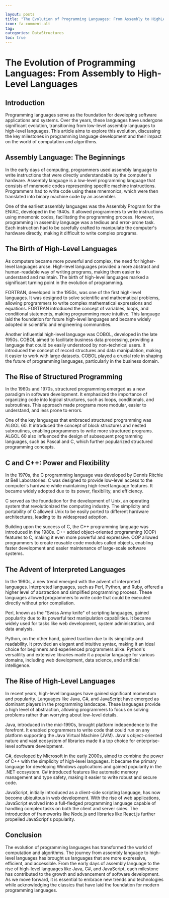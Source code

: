 ```yaml
---

layout: posts
title: "The Evolution of Programming Languages: From Assembly to HighLevel Languages"
icon: fa-comment-alt
tag:      
categories: DataStructures
toc: true
---
```




# The Evolution of Programming Languages: From Assembly to High-Level Languages

## Introduction

Programming languages serve as the foundation for developing software applications and systems. Over the years, these languages have undergone significant evolution, transitioning from low-level assembly languages to high-level languages. This article aims to explore this evolution, discussing the key milestones in programming language development and their impact on the world of computation and algorithms.

## Assembly Language: The Beginnings

In the early days of computing, programmers used assembly language to write instructions that were directly understandable by the computer's hardware. Assembly language is a low-level programming language that consists of mnemonic codes representing specific machine instructions. Programmers had to write code using these mnemonics, which were then translated into binary machine code by an assembler.

One of the earliest assembly languages was the Assembly Program for the ENIAC, developed in the 1940s. It allowed programmers to write instructions using mnemonic codes, facilitating the programming process. However, programming in assembly language was a tedious and error-prone task. Each instruction had to be carefully crafted to manipulate the computer's hardware directly, making it difficult to write complex programs.

## The Birth of High-Level Languages

As computers became more powerful and complex, the need for higher-level languages arose. High-level languages provided a more abstract and human-readable way of writing programs, making them easier to understand and maintain. The birth of high-level languages marked a significant turning point in the evolution of programming.

FORTRAN, developed in the 1950s, was one of the first high-level languages. It was designed to solve scientific and mathematical problems, allowing programmers to write complex mathematical expressions and equations. FORTRAN introduced the concept of variables, loops, and conditional statements, making programming more intuitive. This language laid the foundation for future high-level languages and became widely adopted in scientific and engineering communities.

Another influential high-level language was COBOL, developed in the late 1950s. COBOL aimed to facilitate business data processing, providing a language that could be easily understood by non-technical users. It introduced the concept of record structures and data manipulation, making it easier to work with large datasets. COBOL played a crucial role in shaping the future of programming languages, particularly in the business domain.

## The Rise of Structured Programming

In the 1960s and 1970s, structured programming emerged as a new paradigm in software development. It emphasized the importance of organizing code into logical structures, such as loops, conditionals, and subroutines. This approach made programs more modular, easier to understand, and less prone to errors.

One of the key languages that embraced structured programming was ALGOL 60. It introduced the concept of block structures and nested subroutines, enabling programmers to write more structured programs. ALGOL 60 also influenced the design of subsequent programming languages, such as Pascal and C, which further popularized structured programming concepts.

## C and C++: Power and Flexibility

In the 1970s, the C programming language was developed by Dennis Ritchie at Bell Laboratories. C was designed to provide low-level access to the computer's hardware while maintaining high-level language features. It became widely adopted due to its power, flexibility, and efficiency.

C served as the foundation for the development of Unix, an operating system that revolutionized the computing industry. The simplicity and portability of C allowed Unix to be easily ported to different hardware architectures, leading to its widespread adoption.

Building upon the success of C, the C++ programming language was introduced in the 1980s. C++ added object-oriented programming (OOP) features to C, making it even more powerful and expressive. OOP allowed programmers to create reusable code modules called objects, enabling faster development and easier maintenance of large-scale software systems.

## The Advent of Interpreted Languages

In the 1990s, a new trend emerged with the advent of interpreted languages. Interpreted languages, such as Perl, Python, and Ruby, offered a higher level of abstraction and simplified programming process. These languages allowed programmers to write code that could be executed directly without prior compilation.

Perl, known as the "Swiss Army knife" of scripting languages, gained popularity due to its powerful text manipulation capabilities. It became widely used for tasks like web development, system administration, and data analysis.

Python, on the other hand, gained traction due to its simplicity and readability. It provided an elegant and intuitive syntax, making it an ideal choice for beginners and experienced programmers alike. Python's versatility and extensive libraries made it a popular language for various domains, including web development, data science, and artificial intelligence.

## The Rise of High-Level Languages

In recent years, high-level languages have gained significant momentum and popularity. Languages like Java, C#, and JavaScript have emerged as dominant players in the programming landscape. These languages provide a high level of abstraction, allowing programmers to focus on solving problems rather than worrying about low-level details.

Java, introduced in the mid-1990s, brought platform independence to the forefront. It enabled programmers to write code that could run on any platform supporting the Java Virtual Machine (JVM). Java's object-oriented nature and vast ecosystem of libraries made it a top choice for enterprise-level software development.

C#, developed by Microsoft in the early 2000s, aimed to combine the power of C++ with the simplicity of high-level languages. It became the primary language for developing Windows applications and gained popularity in the .NET ecosystem. C# introduced features like automatic memory management and type safety, making it easier to write robust and secure code.

JavaScript, initially introduced as a client-side scripting language, has now become ubiquitous in web development. With the rise of web applications, JavaScript evolved into a full-fledged programming language capable of handling complex tasks on both the client and server sides. The introduction of frameworks like Node.js and libraries like React.js further propelled JavaScript's popularity.

## Conclusion

The evolution of programming languages has transformed the world of computation and algorithms. The journey from assembly language to high-level languages has brought us languages that are more expressive, efficient, and accessible. From the early days of assembly language to the rise of high-level languages like Java, C#, and JavaScript, each milestone has contributed to the growth and advancement of software development. As we move forward, it is essential to embrace new trends and technologies while acknowledging the classics that have laid the foundation for modern programming languages.